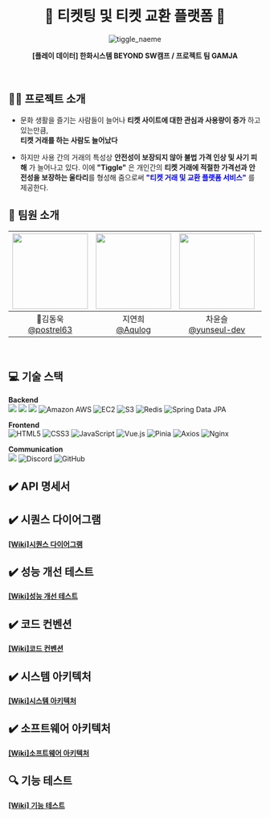 ﻿<br>
<h1 align="center">🎫 티켓팅 및 티켓 교환 플랫폼 🎫</h1>

<div align="center">

![tiggle_naeme](https://github.com/beyond-sw-camp/be06-1st-GAMJA-TIGGLE/assets/121721219/e04decd7-350f-4d2a-8391-05fb40010de1)

**[플레이 데이터] 한화시스템 BEYOND SW캠프 / 프로젝트 팀 GAMJA**

</div>

<br>

## 👩‍💻 프로젝트 소개

- 문화 생활을 즐기는 사람들이 늘어나 **티켓 사이트에 대한 관심과 사용량이 증가** 하고 있는만큼,  
  **티켓 거래를 하는 사람도 늘어났다**

- 하지만 사용 간의 거래의 특성상 **안전성이 보장되지 않아 불법 가격 인상 및 사기 피해** 가 늘어나고 있다.
  이에 **"Tiggle"** 은 개인간의 **티켓 거래에 적절한 가격선과 안전성을 보장하는 울타리**를 형성해 줌으로써
  **<span style="color:blue">"티켓 거래 및 교환 플랫폼 서비스"</span>** 를 제공한다.
  <br>

## 🍟 팀원 소개

| <img src="https://avatars.githubusercontent.com/u/81555158?v=4" width="150" height="150"/> | <img src="https://avatars.githubusercontent.com/u/96894900?v=4" width="150" height="150"/> | <img src="https://avatars.githubusercontent.com/u/117149045?v=4" width="150" height="150"/> | <img src="https://avatars.githubusercontent.com/u/121721219?v=4" width="150" height="150"/> | <img src="https://avatars.githubusercontent.com/u/152248322?v=4" width="150" height="150"/> |
| :----------------------------------------------------------------------------------------: | :----------------------------------------------------------------------------------------: | :-----------------------------------------------------------------------------------------: | :-----------------------------------------------------------------------------------------: | :-----------------------------------------------------------------------------------------: |
|                  👑김동욱<br/>[@postrel63](https://github.com/postrel63)                   |                      지연희<br/>[@Aqulog](https://github.com/Aqulog)                       |                  차윤슬<br/>[@yunseul-dev](https://github.com/yunseul-dev)                  |                       이재룡<br/>[@ashd89](https://github.com/ashd89)                       |                      김은선<br/>[@kkkeess](https://github.com/kkkeess)                      |

<br>

## 💻 기술 스택

**Backend**  
<img src="https://img.shields.io/badge/SpringBoot-6DB33F?style=flat-square&logo=SpringBoot&logoColor=black"/></a></a>
<img src="https://img.shields.io/badge/MariaDB-003545?style=flat-square&logo=MariaDB&logoColor=white"/></a></a>
<img src="https://img.shields.io/badge/SpringSecurity-6DB33F?style=flat-square&logo=SpringSecurity&logoColor=white"/></a></a>
<img src="https://img.shields.io/badge/Amazon%20AWS-232F3E?style=flat-square&logo=AmazonAWS&logoColor=white" alt="Amazon AWS"/>
<img src="https://img.shields.io/badge/EC2-FF9900?style=flat-square&logo=AmazonEC2&logoColor=white" alt="EC2"/>
<img src="https://img.shields.io/badge/S3-569A31?style=flat-square&logo=AmazonS3&logoColor=white" alt="S3"/>
<img src="https://img.shields.io/badge/Redis-DC382D?style=flat-square&logo=Redis&logoColor=white" alt="Redis"/>
<img src="https://img.shields.io/badge/Spring%20Data%20JPA-6DB33F?style=flat-square&logo=Spring&logoColor=white" alt="Spring Data JPA"/>

**Frontend**  
<img src="https://img.shields.io/badge/HTML5-E34F26?style=flat-square&logo=HTML5&logoColor=white" alt="HTML5"/>
<img src="https://img.shields.io/badge/CSS3-1572B6?style=flat-square&logo=CSS3&logoColor=white" alt="CSS3"/>
<img src="https://img.shields.io/badge/JavaScript-F7DF1E?style=flat-square&logo=JavaScript&logoColor=black" alt="JavaScript"/>
<img src="https://img.shields.io/badge/Vue.js-4FC08D?style=flat-square&logo=Vue.js&logoColor=white" alt="Vue.js"/>
<img src="https://img.shields.io/badge/Pinia-0D4C92?style=flat-square&logo=Pinia&logoColor=white" alt="Pinia"/>
<img src="https://img.shields.io/badge/Axios-5A29E4?style=flat-square&logo=Axios&logoColor=white" alt="Axios"/>
<img src="https://img.shields.io/badge/Nginx-009639?style=flat-square&logo=Nginx&logoColor=white" alt="Nginx"/>

**Communication**  
<img src="https://img.shields.io/badge/Notion-000000?style=flat-square&logo=Notion&logoColor=white"/>
<img src="https://img.shields.io/badge/Discord-5865F2?style=flat-square&logo=Discord&logoColor=white" alt="Discord"/>
<img src="https://img.shields.io/badge/Github-181717?style=flat-square&logo=Github&logoColor=white" alt="GitHub"/>
<br>

## ✔️ API 명세서


## ✔️ 시퀀스 다이어그램

**[[Wiki]시퀀스 다이어그램](https://github.com/AIN-T/tiggle-backend/wiki/%EC%8B%9C%ED%80%80%EC%8A%A4-%EB%8B%A4%EC%9D%B4%EC%96%B4%EA%B7%B8%EB%9E%A8)**

## ✔️ 성능 개선 테스트

**[[Wiki]성능 개선 테스트](https://github.com/AIN-T/tiggle-backend/wiki/%EC%84%B1%EB%8A%A5-%EA%B0%9C%EC%84%A0)**

## ✔️ 코드 컨벤션

**[[Wiki]코드 컨벤션](https://github.com/AIN-T/tiggle-backend/wiki/%EC%BD%94%EB%93%9C-%EC%BB%A8%EB%B2%A4%EC%85%98)**

## ✔️ 시스템 아키텍처

**[[Wiki]시스템 아키텍처](https://github.com/AIN-T/tiggle-backend/wiki/%EC%8B%9C%EC%8A%A4%ED%85%9C-%EC%95%84%ED%82%A4%ED%85%8D%EC%B2%98)**

## ✔️ 소프트웨어 아키텍처

**[[Wiki]소프트웨어 아키텍처](https://github.com/AIN-T/tiggle-backend/wiki/%EC%86%8C%ED%94%84%ED%8A%B8%EC%9B%A8%EC%96%B4-%EC%95%84%ED%82%A4%ED%85%8D%EC%B2%98)**

## 🔍 기능 테스트

**[[Wiki] 기능 테스트](https://github.com/AIN-T/tiggle-backend/wiki/%EA%B8%B0%EB%8A%A5%ED%85%8C%EC%8A%A4%ED%8A%B8)**
